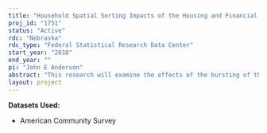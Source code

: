 ```yaml
---
title: "Household Spatial Sorting Impacts of the Housing and Financial Crisis"
proj_id: "1751"
status: "Active"
rdc: "Nebraska"
rdc_type: "Federal Statistical Research Data Center"
start_year: "2018"
end_year: ""
pi: "John E Anderson"
abstract: "This research will examine the effects of the bursting of the housing bubble during the 2007–2009 period on the Tiebout-like sorting pattern of households within and across communities, using data from the American Community Survey. The areas of interest include three large metropolitan areas that experienced varying degrees of housing market impacts: Phoenix, Denver, and St. Louis. The testable hypothesis of this research project is that the housing crisis caused a significant resorting of individuals within and across communities in large metropolitan areas. We will conduct the analysis using two empirical strategies. The first is a descriptive approach in which homogeneity metrics will be computed and aggregated to the city, or borough, level in order to identify the varying degrees of homogeneity within and across communities. Such metrics will be used to gauge the intensity of change in these measures of homogeneity over time. The second approach will rely on regression analysis in order to identify which explanatory variables are driving these changes in homogeneity over time and across geography. This research will provide one of the most comprehensive pictures as to how households were forced to migrate during the Great Recession."
layout: project
---
```


**Datasets Used:**

  - American Community Survey 

